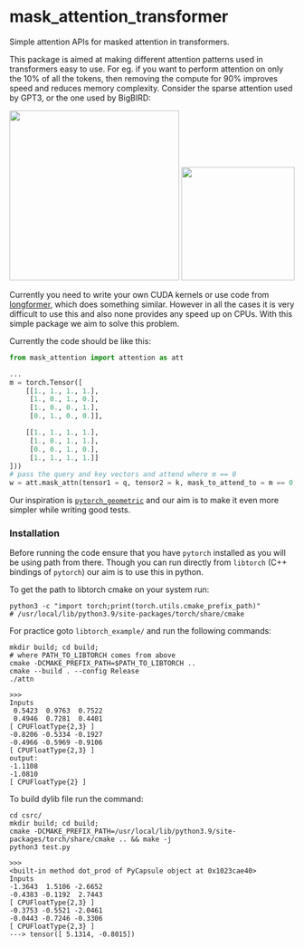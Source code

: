 # mask_attention_transformer

Simple attention APIs for masked attention in transformers.

This package is aimed at making different attention patterns used in transformers easy to use. For eg. if you want to perform attention on only the 10% of all the tokens, then removing the compute for 90% improves speed and reduces memory complexity. Consider the sparse attention used by GPT3, or the one used by BigBIRD:

<img src="https://lilianweng.github.io/lil-log/assets/images/sparse-attention.png" height=300px>
<img src="https://miro.medium.com/max/430/0*J32UHaxXZ782KGLo.png" height=200px>

Currently you need to write your own CUDA kernels or use code from [longformer](https://github.com/allenai/longformer), which does something similar. However in all the cases it is very difficult to use this and also none provides any speed up on CPUs. With this simple package we aim to solve this problem.

Currently the code should be like this:
```python
from mask_attention import attention as att

...
m = torch.Tensor([
    [[1., 1., 1., 1.],
     [1., 0., 1., 0.],
     [1., 0., 0., 1.],
     [0., 1., 0., 0.]],

    [[1., 1., 1., 1.],
     [1., 0., 1., 1.],
     [0., 0., 1., 0.],
     [1., 1., 1., 1.]]
]))
# pass the query and key vectors and attend where m == 0
w = att.mask_attn(tensor1 = q, tensor2 = k, mask_to_attend_to = m == 0, fill = -1e6)
```

Our inspiration is [`pytorch_geometric`](https://github.com/rusty1s/pytorch_scatter/tree/master) and our aim is to make it even more simpler while writing good tests.

### Installation

Before running the code ensure that you have `pytorch` installed as you will be using path from there. Though you can run directly from `libtorch` (C++ bindings of `pytorch`) our aim is to use this in python.

To get the path to libtorch cmake on your system run:
```
python3 -c "import torch;print(torch.utils.cmake_prefix_path)"
# /usr/local/lib/python3.9/site-packages/torch/share/cmake
```

For practice goto `libtorch_example/` and run the following commands:
```
mkdir build; cd build;
# where PATH_TO_LIBTORCH comes from above
cmake -DCMAKE_PREFIX_PATH=$PATH_TO_LIBTORCH ..
cmake --build . --config Release
./attn

>>>
Inputs
 0.5423  0.9763  0.7522
 0.4946  0.7281  0.4401
[ CPUFloatType{2,3} ]
-0.8206 -0.5334 -0.1927
-0.4966 -0.5969 -0.9106
[ CPUFloatType{2,3} ]
output:
-1.1108
-1.0810
[ CPUFloatType{2} ]
```

To build dylib file run the command:
```
cd csrc/
mkdir build; cd build;
cmake -DCMAKE_PREFIX_PATH=/usr/local/lib/python3.9/site-packages/torch/share/cmake .. && make -j
python3 test.py

>>>
<built-in method dot_prod of PyCapsule object at 0x1023cae40>
Inputs
-1.3643  1.5106 -2.6652
-0.4383 -0.1192  2.7443
[ CPUFloatType{2,3} ]
-0.3753 -0.5521 -2.0461
-0.0443 -0.7246 -0.3306
[ CPUFloatType{2,3} ]
---> tensor([ 5.1314, -0.8015])
```

<!-- ### Tests -->

<!-- To run the tests please install `pytest` and run in CLI `pytest`. -->
